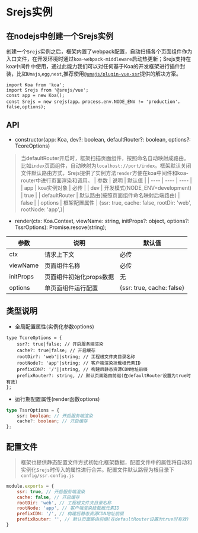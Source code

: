 # Srejs实例

## 在nodejs中创建一个Srejs实例

创建一个`Srejs`实例之后，框架内置了webpack配置，自动扫描各个页面组件作为入口文件，在开发环境时通过`koa-webpack-middleware`启动热更新；Srejs支持在koa中间件中使用，通过此能力我们可以对任何基于Koa的开发框架进行插件封装，比如`Umajs`,`egg`,`nest`,推荐使用[`@umajs/plugin-vue-ssr`](https://github.com/Umajs/plugin-vue-ssr#readme)提供的解决方案。
```
import Koa from 'koa';
import Srejs from '@srejs/vue';
const app = new Koa();
const Srejs = new srejs(app，process.env.NODE_ENV != 'production'，false,options);
```


## API 
 - constructor(app: Koa, dev?: boolean, defaultRouter?: boolean, options?: TcoreOptions)
> 当defaultRouter开启时，框架扫描页面组件，按照命名自动映射成路由。比如`index`页面组件，自动映射为`localhost://port/index`。框架默认关闭文件默认路由方式，Srejs提供了实例方法`render`方便在koa中间件和koa-router中进行页面渲染和调用。
|  参数    |   说明   |   默认值   |
| ---- | ---- | ---- |
|  app    |   koa实例对象   |   必传   |
|  dev   |  开发模式(NODE_ENV=development)    |  true    |
|  defaultRouter   |  默认路由(按照页面组件命名映射后端路由)    |   false   |
|  options   |  框架配置属性    |    {ssr: true, cache: false, rootDir: 'web', rootNode: 'app',}|

- render(ctx: Koa.Context, viewName: string, initProps?: object, options?: TssrOptions): Promise.resove(string);

|  参数    |   说明   |   默认值   |
| ---- | ---- | ---- |
|  ctx    |   请求上下文   |   必传   |
|  viewName   |  页面组件名称   |  必传    |
|  initProps   |  页面组件初始化props数据    |   无   |
|  options   |  单页面组件运行配置   |    {ssr: true, cache: false}|


## 类型说明

- 全局配置属性(实例化参数options)

```
type TcoreOptions = {
    ssr?: true|false; // 开启服务端渲染
    cache?: true|false; // 开启缓存
    rootDir?: 'web'||string; // 工程根文件夹目录名称
    rootNode?: 'app'|string; // 客户端渲染挂载根元素ID
    prefixCDN?: '/'||string, // 构建后静态资源CDN地址前缀
    prefixRouter?: string, // 默认页面路由前缀(在defaultRouter设置为true时有效)
};
```

- 运行期配置属性(render函数options)

```ts
type TssrOptions = {
    ssr: boolean; // 开启服务端渲染
    cache?: boolean; // 开启缓存
};
```

## 配置文件
> 框架也提供静态配置文件方式初始化框架数据，配置文件中的属性将自动和实例化`Srejs`时传入的属性进行合并。配置文件默认路径为根目录下`config/ssr.config.js`

```js
module.exports = {
    ssr: true, // 开启服务端渲染
    cache: false, // 开启缓存
    rootDir: 'web', // 工程根文件夹目录名称
    rootNode: 'app', // 客户端渲染挂载根元素ID
    prefixCDN: '/', // 构建后静态资源CDN地址前缀
    prefixRouter: '', // 默认页面路由前缀(在defaultRouter设置为true时有效)
}
```
